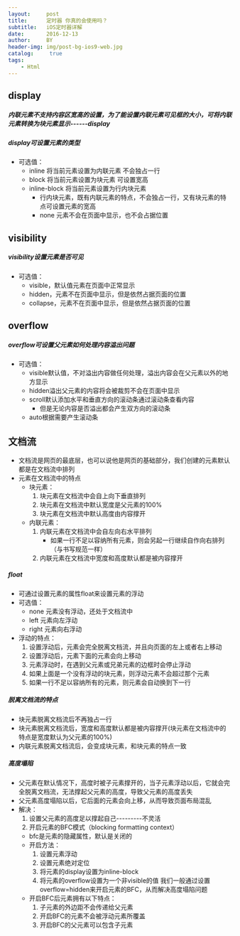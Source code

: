```yaml
---
layout:     post
title:      定时器 你真的会使用吗？
subtitle:   iOS定时器详解
date:       2016-12-13
author:     BY
header-img: img/post-bg-ios9-web.jpg
catalog: 	 true
tags:
    - Html
---
```

## display
##### 内联元素不支持内容区宽高的设置，为了能设置内联元素可见框的大小，可将内联元素转换为块元素显示------display
##### display可设置元素的类型
- 可选值：
  - inline  将当前元素设置为内联元素  不会独占一行
  - block   将当前元素设置为块元素   可设置宽高
  - inline-block 将当前元素设置为行内块元素
    - 行内块元素，既有内联元素的特点，不会独占一行，又有块元素的特点可设置元素的宽高
    - none  元素不会在页面中显示，也不会占据位置

## visibility
##### visibility设置元素是否可见
- 可选值：
  - visible，默认值元素在页面中正常显示
  - hidden，元素不在页面中显示，但是依然占据页面的位置
  - collapse，元素不在页面中显示，但是依然占据页面的位置


## overflow
##### overflow可设置父元素如何处理内容溢出问题
- 可选值：
    - visible默认值，不对溢出内容做任何处理，溢出内容会在父元素以外的地方显示
    - hidden溢出父元素的内容将会被裁剪不会在页面中显示
    - scroll默认添加水平和垂直方向的滚动条通过滚动条查看内容
      - 但是无论内容是否溢出都会产生双方向的滚动条 
    - auto根据需要产生滚动条

## 文档流
- 文档流是网页的最底层，也可以说他是网页的基础部分，我们创建的元素默认都是在文档流中排列
- 元素在文档流中的特点
   - 块元素：
     1. 块元素在文档流中会自上向下垂直排列
     2. 块元素在文档流中默认宽度是父元素的100%
     3. 块元素在文档流中默认高度由内容撑开
   - 内联元素：
     1. 内联元素在文档流中会自左向右水平排列
        - 如果一行不足以容纳所有元素，则会另起一行继续自作向右排列（与书写规范一样）
     2. 内联元素在文档流中宽度和高度默认都是被内容撑开

##### float
- 可通过设置元素的属性float来设置元素的浮动
- 可选值：
  - none 元素没有浮动，还处于文档流中
  - left 元素向左浮动
  - right 元素向右浮动
- 浮动的特点：
  1. 设置浮动后，元素会完全脱离文档流，并且向页面的左上或者右上移动
  2. 设置浮动后，元素下面的元素会向上移动
  3. 元素浮动时，在遇到父元素或兄弟元素的边框时会停止浮动
  4. 如果上面是一个没有浮动的块元素，则浮动元素不会超过那个元素
  5. 如果一行不足以容纳所有的元素，则元素会自动换到下一行

##### 脱离文档流的特点
- 块元素脱离文档流后不再独占一行
- 块元素脱离文档流后，宽度和高度默认都是被内容撑开(块元素在文档流中的特点是宽度默认为父元素的100%)
- 内联元素脱离文档流后，会变成块元素，和块元素的特点一致

##### 高度塌陷
- 父元素在默认情况下，高度时被子元素撑开的，当子元素浮动以后，它就会完全脱离文档流，无法撑起父元素的高度，导致父元素的高度丢失
- 父元素高度塌陷以后，它后面的元素会向上移，从而导致页面布局混乱
- 解决：
   1. 设置父元素的高度足以撑起自己---------不灵活
   2. 开启元素的BFC模式（blocking formatting context）
    - bfc是元素的隐藏属性，默认是关闭的
    - 开启方法：
      1. 设置元素浮动
      2. 设置元素绝对定位
      3. 将元素的display设置为inline-block
      4. 将元素的overflow设置为一个非visible的值
      我们一般通过设置overflow=hidden来开启元素的BFC，从而解决高度塌陷问题
    - 开启BFC后元素拥有以下特点：
      1. 子元素的外边距不会传递给父元素
      2. 开启BFC的元素不会被浮动元素所覆盖
      3. 开启BFC的父元素可以包含子元素
                   
